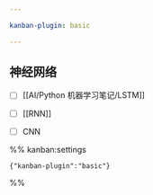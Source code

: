 ```yaml
---

kanban-plugin: basic

---
```


## 神经网络

- [ ] [[AI/Python 机器学习笔记/LSTM]]
- [ ] [[RNN]]
- [ ] CNN




%% kanban:settings
```
{"kanban-plugin":"basic"}
```
%%